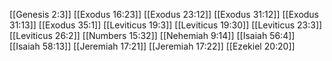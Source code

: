 [[Genesis 2:3]]
[[Exodus 16:23]]
[[Exodus 23:12]]
[[Exodus 31:12]]
[[Exodus 31:13]]
[[Exodus 35:1]]
[[Leviticus 19:3]]
[[Leviticus 19:30]]
[[Leviticus 23:3]]
[[Leviticus 26:2]]
[[Numbers 15:32]]
[[Nehemiah 9:14]]
[[Isaiah 56:4]]
[[Isaiah 58:13]]
[[Jeremiah 17:21]]
[[Jeremiah 17:22]]
[[Ezekiel 20:20]]
